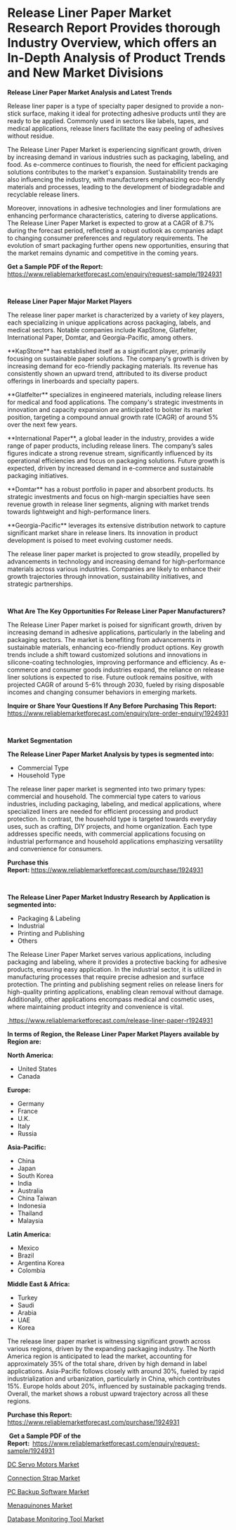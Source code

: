 <p><h1>Release Liner Paper Market Research Report Provides thorough Industry Overview, which offers an In-Depth Analysis of Product Trends and New Market Divisions</h1></p><p><strong>Release Liner Paper Market Analysis and Latest Trends</strong></p>
<p><p>Release liner paper is a type of specialty paper designed to provide a non-stick surface, making it ideal for protecting adhesive products until they are ready to be applied. Commonly used in sectors like labels, tapes, and medical applications, release liners facilitate the easy peeling of adhesives without residue.</p><p>The Release Liner Paper Market is experiencing significant growth, driven by increasing demand in various industries such as packaging, labeling, and food. As e-commerce continues to flourish, the need for efficient packaging solutions contributes to the market's expansion. Sustainability trends are also influencing the industry, with manufacturers emphasizing eco-friendly materials and processes, leading to the development of biodegradable and recyclable release liners.</p><p>Moreover, innovations in adhesive technologies and liner formulations are enhancing performance characteristics, catering to diverse applications. The Release Liner Paper Market is expected to grow at a CAGR of 8.7% during the forecast period, reflecting a robust outlook as companies adapt to changing consumer preferences and regulatory requirements. The evolution of smart packaging further opens new opportunities, ensuring that the market remains dynamic and competitive in the coming years.</p></p>
<p><strong>Get a Sample PDF of the Report:&nbsp;</strong> <a href="https://www.reliablemarketforecast.com/enquiry/request-sample/1924931?utm_campaign=1140&utm_medium=2&utm_source=Github&utm_content=ia&utm_term=24102024&utm_id=release-liner-paper">https://www.reliablemarketforecast.com/enquiry/request-sample/1924931</a></p>
<p>&nbsp;</p>
<p><strong>Release Liner Paper Major Market Players</strong></p>
<p><p>The release liner paper market is characterized by a variety of key players, each specializing in unique applications across packaging, labels, and medical sectors. Notable companies include KapStone, Glatfelter, International Paper, Domtar, and Georgia-Pacific, among others.</p><p>**KapStone** has established itself as a significant player, primarily focusing on sustainable paper solutions. The company's growth is driven by increasing demand for eco-friendly packaging materials. Its revenue has consistently shown an upward trend, attributed to its diverse product offerings in linerboards and specialty papers. </p><p>**Glatfelter** specializes in engineered materials, including release liners for medical and food applications. The company's strategic investments in innovation and capacity expansion are anticipated to bolster its market position, targeting a compound annual growth rate (CAGR) of around 5% over the next few years.</p><p>**International Paper**, a global leader in the industry, provides a wide range of paper products, including release liners. The company’s sales figures indicate a strong revenue stream, significantly influenced by its operational efficiencies and focus on packaging solutions. Future growth is expected, driven by increased demand in e-commerce and sustainable packaging initiatives.</p><p>**Domtar** has a robust portfolio in paper and absorbent products. Its strategic investments and focus on high-margin specialties have seen revenue growth in release liner segments, aligning with market trends towards lightweight and high-performance liners. </p><p>**Georgia-Pacific** leverages its extensive distribution network to capture significant market share in release liners. Its innovation in product development is poised to meet evolving customer needs.</p><p>The release liner paper market is projected to grow steadily, propelled by advancements in technology and increasing demand for high-performance materials across various industries. Companies are likely to enhance their growth trajectories through innovation, sustainability initiatives, and strategic partnerships.</p></p>
<p>&nbsp;</p>
<p><strong>What Are The Key Opportunities For Release Liner Paper Manufacturers?</strong></p>
<p><p>The Release Liner Paper market is poised for significant growth, driven by increasing demand in adhesive applications, particularly in the labeling and packaging sectors. The market is benefiting from advancements in sustainable materials, enhancing eco-friendly product options. Key growth trends include a shift toward customized solutions and innovations in silicone-coating technologies, improving performance and efficiency. As e-commerce and consumer goods industries expand, the reliance on release liner solutions is expected to rise. Future outlook remains positive, with projected CAGR of around 5-6% through 2030, fueled by rising disposable incomes and changing consumer behaviors in emerging markets.</p></p>
<p><strong>Inquire or Share Your Questions If Any Before Purchasing This Report:</strong> <a href="https://www.reliablemarketforecast.com/enquiry/pre-order-enquiry/1924931?utm_campaign=1140&utm_medium=2&utm_source=Github&utm_content=ia&utm_term=24102024&utm_id=release-liner-paper">https://www.reliablemarketforecast.com/enquiry/pre-order-enquiry/1924931</a></p>
<p>&nbsp;</p>
<p><strong>Market Segmentation</strong></p>
<p><strong>The Release Liner Paper Market Analysis by types is segmented into:</strong></p>
<p><ul><li>Commercial Type</li><li>Household Type</li></ul></p>
<p><p>The release liner paper market is segmented into two primary types: commercial and household. The commercial type caters to various industries, including packaging, labeling, and medical applications, where specialized liners are needed for efficient processing and product protection. In contrast, the household type is targeted towards everyday uses, such as crafting, DIY projects, and home organization. Each type addresses specific needs, with commercial applications focusing on industrial performance and household applications emphasizing versatility and convenience for consumers.</p></p>
<p><strong>Purchase this Report:&nbsp;</strong><a href="https://www.reliablemarketforecast.com/purchase/1924931?utm_campaign=1140&utm_medium=2&utm_source=Github&utm_content=ia&utm_term=24102024&utm_id=release-liner-paper">https://www.reliablemarketforecast.com/purchase/1924931</a></p>
<p>&nbsp;</p>
<p><strong>The Release Liner Paper Market Industry Research by Application is segmented into:</strong></p>
<p><ul><li>Packaging & Labeling</li><li>Industrial</li><li>Printing and Publishing</li><li>Others</li></ul></p>
<p><p>The Release Liner Paper Market serves various applications, including packaging and labeling, where it provides a protective backing for adhesive products, ensuring easy application. In the industrial sector, it is utilized in manufacturing processes that require precise adhesion and surface protection. The printing and publishing segment relies on release liners for high-quality printing applications, enabling clean removal without damage. Additionally, other applications encompass medical and cosmetic uses, where maintaining product integrity and convenience is vital.</p></p>
<p><a href="https://www.reliablemarketforecast.com/release-liner-paper-r1924931?utm_campaign=1140&utm_medium=2&utm_source=Github&utm_content=ia&utm_term=24102024&utm_id=release-liner-paper">&nbsp;https://www.reliablemarketforecast.com/release-liner-paper-r1924931</a></p>
<p><strong>In terms of Region, the Release Liner Paper Market Players available by Region are:</strong></p>
<p>
    <p> <strong> North America: </strong>
        <ul>
            <li>United States</li>
            <li>Canada</li>
        </ul>
        </p> 
    <p> <strong> Europe: </strong>
        <ul>
            <li>Germany</li>
            <li>France</li>
            <li>U.K.</li>
            <li>Italy</li>
            <li>Russia</li>
        </ul>
        </p> 
    <p> <strong> Asia-Pacific: </strong>
        <ul>
            <li>China</li>
            <li>Japan</li>
            <li>South Korea</li>
            <li>India</li>
            <li>Australia</li>
            <li>China Taiwan</li>
            <li>Indonesia</li>
            <li>Thailand</li>
            <li>Malaysia</li>
        </ul>
        </p> 
    <p> <strong> Latin America: </strong>
        <ul>
            <li>Mexico</li>
            <li>Brazil</li>
            <li>Argentina Korea</li>
            <li>Colombia</li>
        </ul>
        </p> 
    <p> <strong> Middle East & Africa: </strong>
        <ul>
            <li>Turkey</li>
            <li>Saudi</li>
            <li>Arabia</li>
            <li>UAE</li>
            <li>Korea</li>
        </ul>
    </p>
    </p>
<p><p>The release liner paper market is witnessing significant growth across various regions, driven by the expanding packaging industry. The North America region is anticipated to lead the market, accounting for approximately 35% of the total share, driven by high demand in label applications. Asia-Pacific follows closely with around 30%, fueled by rapid industrialization and urbanization, particularly in China, which contributes 15%. Europe holds about 20%, influenced by sustainable packaging trends. Overall, the market shows a robust upward trajectory across all these regions.</p></p>
<p><strong>Purchase this Report: </strong><a href="https://www.reliablemarketforecast.com/purchase/1924931?utm_campaign=1140&utm_medium=2&utm_source=Github&utm_content=ia&utm_term=24102024&utm_id=release-liner-paper">https://www.reliablemarketforecast.com/purchase/1924931</a></p>
<p>&nbsp;<strong>Get a Sample PDF of the Report:&nbsp;&nbsp;</strong><a href="https://www.reliablemarketforecast.com/enquiry/request-sample/1924931?utm_campaign=1140&utm_medium=2&utm_source=Github&utm_content=ia&utm_term=24102024&utm_id=release-liner-paper">https://www.reliablemarketforecast.com/enquiry/request-sample/1924931</a></p>
<p><strong></strong></p>
<p><p><a href="https://issuu.com/reportprime-2/docs/dc-servo-motors-market-size-2030.pp_815dd9310f9de3?utm_campaign=1140&utm_medium=2&utm_source=Github&utm_content=ia&utm_term=24102024&utm_id=release-liner-paper">DC Servo Motors Market</a></p><p><a href="https://github.com/cairotmbrowne3cq/Market-Research-Report-List-1/blob/main/connection-strap-market.md?utm_campaign=1140&utm_medium=2&utm_source=Github&utm_content=ia&utm_term=24102024&utm_id=release-liner-paper">Connection Strap Market</a></p><p><a href="https://www.linkedin.com/pulse/pc-backup-software-industry-sector-market-dynamics-future-scenarios-avcic?utm_campaign=1140&utm_medium=2&utm_source=Github&utm_content=ia&utm_term=24102024&utm_id=release-liner-paper">PC Backup Software Market</a></p><p><a href="https://github.com/rieuydbalon3b/Market-Research-Report-List-1/blob/main/menaquinones-market.md?utm_campaign=1140&utm_medium=2&utm_source=Github&utm_content=ia&utm_term=24102024&utm_id=release-liner-paper">Menaquinones Market</a></p><p><a href="https://www.linkedin.com/pulse/database-monitoring-tool-market-size-growth-industry-analysis-a0fbc?utm_campaign=1140&utm_medium=2&utm_source=Github&utm_content=ia&utm_term=24102024&utm_id=release-liner-paper">Database Monitoring Tool Market</a></p></p>